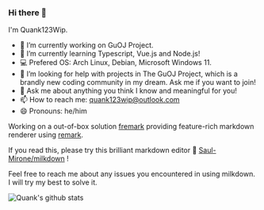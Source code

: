 ### Hi there 👋
I'm Quank123Wip.

- 🔭 I’m currently working on GuOJ Project.
- 🌱 I’m currently learning Typescript, Vue.js and Node.js!
- 💻 Prefered OS: Arch Linux, Debian, Microsoft Windows 11.
- 🤔 I’m looking for help with projects in The GuOJ Project, which is a brandly new coding community in my dream. Ask me if you want to join!
- 💬 Ask me about anything you think I know and meaningful for you!
- 📫 How to reach me: quank123wip@outlook.com
- 😄 Pronouns: he/him

Working on a out-of-box solution [fremark](https://github.com/fremark/fremark) providing feature-rich markdown renderer using [remark](https://github.com/remarkjs/remark).

If you read this, please try this brilliant markdown editor 🥛 [Saul-Mirone/milkdown](https://github.com/Saul-Mirone/milkdown) !

Feel free to reach me about any issues you encountered in using milkdown. I will try my best to solve it.
<!--
**quank123wip/quank123wip** is a ✨ _special_ ✨ repository because its `README.md` (this file) appears on your GitHub profile.

Here are some ideas to get you started:

- 🔭 I’m currently working on ...
- 🌱 I’m currently learning ...
- 👯 I’m looking to collaborate on ...
- 🤔 I’m looking for help with ...
- 💬 Ask me about ...
- 📫 How to reach me: ...
- 😄 Pronouns: ...
- ⚡ Fun fact: ...
-->

![Quank's github stats](https://github-readme-stats.vercel.app/api?username=Quank123wip)
